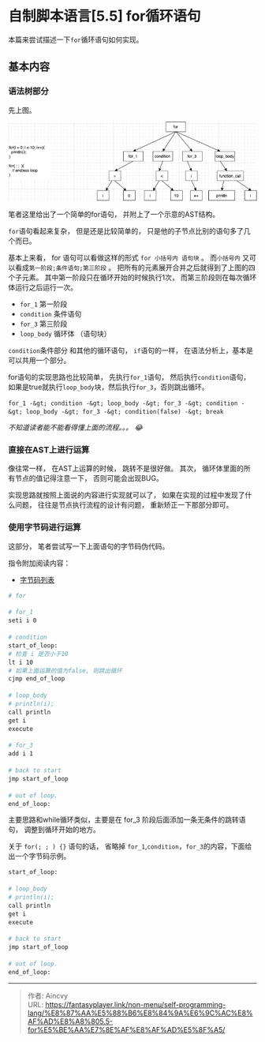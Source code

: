 # 自制脚本语言[5.5] for循环语句


本篇来尝试描述一下`for`循环语句如何实现。

## 基本内容

### 语法树部分

先上图。 

![for 的语法树](/img/program/for_ast1.png)

笔者这里给出了一个简单的for语句， 并附上了一个示意的AST结构。

`for`语句看起来复杂， 但是还是比较简单的， 只是他的子节点比别的语句多了几个而已。

基本上来看， for 语句可以看做这样的形式 `for 小括号内 语句块` 。 而`小括号内` 又可以看成`第一阶段;条件语句;第三阶段` 。  把所有的元素展开合并之后就得到了上图的四个子元素。  其中第一阶段只在循环开始的时候执行1次， 而第三阶段则在每次循环体运行之后运行一次。

- `for_1`  第一阶段
- `condition` 条件语句
- `for_3`   第三阶段
- `loop_body`  循环体 （语句块）

`condition`条件部分 和其他的循环语句， `if`语句的一样， 在语法分析上，基本是可以共用一个部分。

for语句的实现思路也比较简单， 先执行`for_1`语句， 然后执行`condition`语句， 如果是true就执行`loop_body`块，然后执行`for_3`，否则跳出循环。

`for_1 -&gt; condition -&gt; loop_body -&gt; for_3 -&gt; condition -&gt; loop_body -&gt; for_3 -&gt; condition(false) -&gt; break`

*不知道读者能不能看得懂上面的流程。。。 :joy:*



### 直接在AST上进行运算

像往常一样， 在AST上运算的时候， 跳转不是很好做。 其次， 循环体里面的所有节点的值记得注意一下， 否则可能会出现BUG。 

实现思路就按照上面说的内容进行实现就可以了， 如果在实现的过程中发现了什么问题， 往往是节点执行流程的设计有问题， 重新矫正一下那部分即可。 



### 使用字节码进行运算

这部分， 笔者尝试写一下上面语句的字节码伪代码。 

指令附加阅读内容： 

- [ 字节码列表](../自制脚本语言附.1-字节码列表/)

```bash
# for

# for_1
seti i 0

# condition
start_of_loop:
# 检查 i 是否小于10
lt i 10
# 如果上面运算的值为false, 则跳出循环
cjmp end_of_loop

# loop_body
# println(i);
call println 
get i
execute

# for_3
add i 1

# back to start 
jmp start_of_loop

# out of loop.
end_of_loop: 
```

主要思路和while循环类似，主要是在 for_3 阶段后面添加一条无条件的跳转语句， 调整到循环开始的地方。 

关于 `for(; ; ) {}`  语句的话， 省略掉 `for_1`,`condition`，`for_3`的内容，下面给出一个字节码示例。

```bash
start_of_loop:

# loop_body
# println(i);
call println 
get i
execute

# back to start 
jmp start_of_loop

# out of loop.
end_of_loop: 
```





---

> 作者: Aincvy  
> URL: https://fantasyplayer.link/non-menu/self-programming-lang/%E8%87%AA%E5%88%B6%E8%84%9A%E6%9C%AC%E8%AF%AD%E8%A8%805.5-for%E5%BE%AA%E7%8E%AF%E8%AF%AD%E5%8F%A5/  

